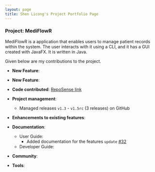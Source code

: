 ```yaml
---
layout: page
title: Shen Licong's Project Portfolio Page
---
```


### Project: MediFlowR

MediFlowR is a application that enables users to manage patient records within the system.
The user interacts with it using a CLI, and it has a GUI created with JavaFX. It is written in Java.

Given below are my contributions to the project.

* **New Feature**: 
* **New Feature**: 

* **Code contributed**: [RepoSense link]()

* **Project management**:
  * Managed releases `v1.3` - `v1.5rc` (3 releases) on GitHub

* **Enhancements to existing features**:

* **Documentation**:
  * User Guide:
    * Added documentation for the features `update` [\#32](https://github.com/AY2324S1-CS2103T-T08-4/tp/pull/32)
  * Developer Guide:

* **Community**:

* **Tools**:
